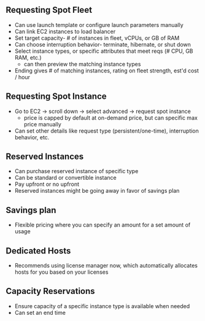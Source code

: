 ## Requesting Spot Fleet
- Can use launch template or configure launch parameters manually
- Can link EC2 instances to load balancer
- Set target capacity- # of instances in fleet, vCPUs, or GB of RAM
- Can choose interruption behavior- terminate, hibernate, or shut down
- Select instance types, or specific attributes that meet reqs (# CPU, GB RAM, etc.)
	- can then preview the matching instance types
- Ending gives # of matching instances, rating on fleet strength, est'd cost / hour

## Requesting Spot Instance
- Go to EC2 -> scroll down -> select advanced -> request spot instance
	- price is capped by default at on-demand price, but can specific max price manually
- Can set other details like request type (persistent/one-time), interruption behavior, etc.

## Reserved Instances
- Can purchase reserved instance of specific type
- Can be standard or convertible instance
- Pay upfront or no upfront
- Reserved instances might be going away in favor of savings plan

## Savings plan
- Flexible pricing where you can specify an amount for a set amount of usage

## Dedicated Hosts
- Recommends using license manager now, which automatically allocates hosts for you based on your licenses

## Capacity Reservations
- Ensure capacity of a specific instance type is available when needed
- Can set an end time
